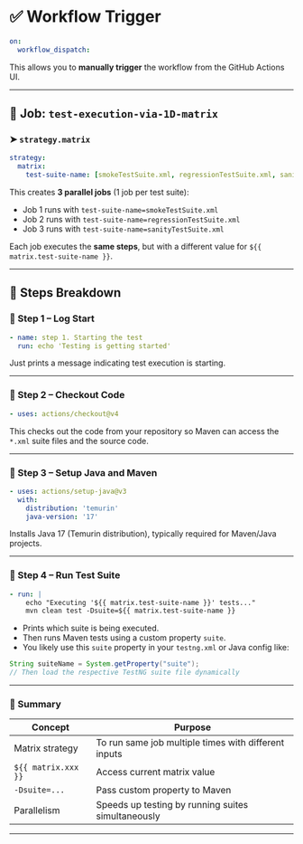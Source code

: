 # ✅ Workflow Trigger

```yaml
on:
  workflow_dispatch:
```

This allows you to **manually trigger** the workflow from the GitHub Actions UI.

---

## 🧪 Job: `test-execution-via-1D-matrix`

### ➤ `strategy.matrix`

```yaml
strategy:
  matrix:
    test-suite-name: [smokeTestSuite.xml, regressionTestSuite.xml, sanityTestSuite.xml]
```

This creates **3 parallel jobs** (1 job per test suite):

* Job 1 runs with `test-suite-name=smokeTestSuite.xml`
* Job 2 runs with `test-suite-name=regressionTestSuite.xml`
* Job 3 runs with `test-suite-name=sanityTestSuite.xml`

Each job executes the **same steps**, but with a different value for `${{ matrix.test-suite-name }}`.

---

## 🔄 Steps Breakdown

### 🔹 Step 1 – Log Start

```yaml
- name: step 1. Starting the test
  run: echo 'Testing is getting started'
```

Just prints a message indicating test execution is starting.

---

### 🔹 Step 2 – Checkout Code

```yaml
- uses: actions/checkout@v4
```

This checks out the code from your repository so Maven can access the `*.xml` suite files and the source code.

---

### 🔹 Step 3 – Setup Java and Maven

```yaml
- uses: actions/setup-java@v3
  with:
    distribution: 'temurin'
    java-version: '17'
```

Installs Java 17 (Temurin distribution), typically required for Maven/Java projects.

---

### 🔹 Step 4 – Run Test Suite

```yaml
- run: |
    echo "Executing '${{ matrix.test-suite-name }}' tests..."
    mvn clean test -Dsuite=${{ matrix.test-suite-name }}
```

* Prints which suite is being executed.
* Then runs Maven tests using a custom property `suite`.
* You likely use this `suite` property in your `testng.xml` or Java config like:

```java
String suiteName = System.getProperty("suite");
// Then load the respective TestNG suite file dynamically
```

---

### 🧠 Summary

| Concept             | Purpose                                              |
| ------------------- | ---------------------------------------------------- |
| Matrix strategy     | To run same job multiple times with different inputs |
| `${{ matrix.xxx }}` | Access current matrix value                          |
| `-Dsuite=...`       | Pass custom property to Maven                        |
| Parallelism         | Speeds up testing by running suites simultaneously   |

---
